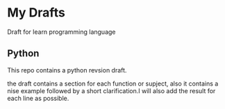 # My Drafts
Draft for learn programming language

<h2>Python</h2>
<p>This repo contains a python revsion draft.</p>
<P>the draft contains a section for each function or supject, also it contains a nise example followed by a short clarification.I will also add the result for each line as possible.</P>
